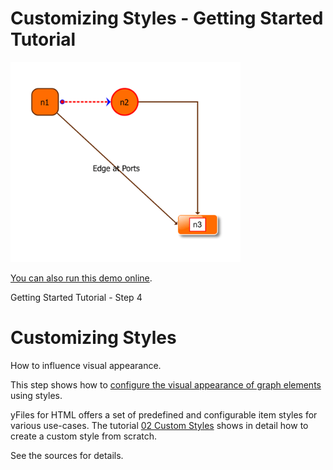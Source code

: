 # Customizing Styles - Getting Started Tutorial

<img src="../../resources/image/tutorial1step4.png" alt="demo-thumbnail" height="320"/>

[You can also run this demo online](https://live.yworks.com/demos/01-tutorial-getting-started/04-setting-styles/index.html).

Getting Started Tutorial - Step 4

# Customizing Styles

How to influence visual appearance.

This step shows how to [configure the visual appearance of graph elements](https://docs.yworks.com/yfileshtml/#/dguide/getting_started-setting_styles) using styles.

yFiles for HTML offers a set of predefined and configurable item styles for various use-cases. The tutorial [02 Custom Styles](../../README.html#tutorial-custom-styles) shows in detail how to create a custom style from scratch.

See the sources for details.
